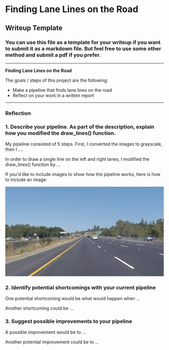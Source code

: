# **Finding Lane Lines on the Road** 

## Writeup Template

### You can use this file as a template for your writeup if you want to submit it as a markdown file. But feel free to use some other method and submit a pdf if you prefer.

---

**Finding Lane Lines on the Road**

The goals / steps of this project are the following:
* Make a pipeline that finds lane lines on the road
* Reflect on your work in a written report


[//]: # (Image References)

[image1]: ./writeup_images/1_standardized.jpg "Standardized"
[image2]: ./writeup_images/2_boosted_yellow.jpg "Boosted yellow"
[image3]: ./writeup_images/3_gray.jpg "Grayscale"
[image4]: ./writeup_images/4_boosted_contrast.jpg "Boosted contrast"
[image5]: ./writeup_images/5_blurred.jpg "Blurred"
[image6]: ./writeup_images/6_edges.jpg "Edges"
[image7]: ./writeup_images/7_region.jpg "Region"
[image8]: ./writeup_images/8_lines.jpg "Lines"
[image9]: ./writeup_images/9_weighted.jpg "Weighted"


---

### Reflection

### 1. Describe your pipeline. As part of the description, explain how you modified the draw_lines() function.

My pipeline consisted of 5 steps. First, I converted the images to grayscale, then I .... 

In order to draw a single line on the left and right lanes, I modified the draw_lines() function by ...

If you'd like to include images to show how the pipeline works, here is how to include an image: 

![alt text][image1]


### 2. Identify potential shortcomings with your current pipeline


One potential shortcoming would be what would happen when ... 

Another shortcoming could be ...


### 3. Suggest possible improvements to your pipeline

A possible improvement would be to ...

Another potential improvement could be to ...
